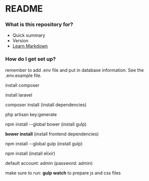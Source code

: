 # README #

### What is this repository for? ###

* Quick summary
* Version
* [Learn Markdown](https://bitbucket.org/tutorials/markdowndemo)

### How do I get set up? ###

remember to add .env file and put in database information. See the .env.example file.
 
install composer

install laravel

composer install (install dependencies)

php artisan key:generate

npm install --global bower (install gulp)

**bower install** (install frontend dependencies)

npm install --global gulp (install gulp)

npm install (install elixir)

default account: admin (password: admin)

make sure to run: **gulp watch** to prepare js and css files